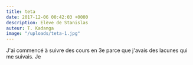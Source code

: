```yaml
---
title: teta
date: 2017-12-06 00:42:03 +0000
description: Elève de Stanislas
auteur: T. Kadanga
image: "/uploads/teta-1.jpg"
---
```

J'ai commencé à suivre des cours en 3e parce que j'avais des lacunes qui me suivais. Je 